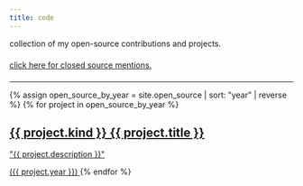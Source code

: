 ```yaml
---
title: code
---
```

<div class="code-container">
  <p>collection of my open-source contributions and projects.</p>
  <a href="/closed-source"><p style="padding: 0.5em 0;">click here for closed source mentions.</p></a>
  <hr class="code-section-divider">

  <section class="code-project-container">
    {% assign open_source_by_year = site.open_source | sort: "year" | reverse %}
    {% for project in open_source_by_year %}
    <a class="code-project-url" href="{{ project.url }}">
      <h2><span class="monokai-symbol">{{ project.kind }}</span> <span class="monokai-constant">{{ project.title }}</span></h2>
      <p class="monokai-string">"{{ project.description }}"</p>
      (<span class="monokai-number">{{ project.year }}</span>)
    </a>
    {% endfor %}
  </section>
</div>
